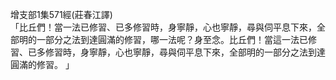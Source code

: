 增支部1集571經(莊春江譯)  
「比丘們！當一法已修習、已多修習時，身寧靜，心也寧靜，尋與伺平息下來，全部明的一部分之法到達圓滿的修習，哪一法呢？身至念。比丘們！當這一法已修習、已多修習時，身寧靜，心也寧靜，尋與伺平息下來，全部明的一部分之法到達圓滿的修習。 」  
  
  
